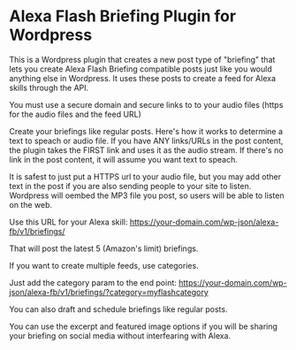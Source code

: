 # Alexa Flash Briefing Plugin for Wordpress

This is a Wordpress plugin that creates a new post type of "briefing" that lets you create Alexa Flash Briefing compatible posts just like you would anything else in Wordpress. It uses these posts to create a feed for Alexa skills through the API.

You must use a secure domain and secure links to to your audio files (https for the audio files and the feed URL)

Create your briefings like regular posts. Here's how it works to determine a text to speach or audio file. If you have ANY links/URLs in the post content, the plugin takes the FIRST link and uses it as the audio stream. If there's no link in the post content, it will assume you want text to speach.

It is safest to just put a HTTPS url to your audio file, but you may add other text in the post if you are also sending people to your site to listen. Wordpress will oembed the MP3 file you post, so users will be able to listen on the web.

Use this URL for your Alexa skill: https://your-domain.com/wp-json/alexa-fb/v1/briefings/

That will post the latest 5 (Amazon's limit) briefings.

If you want to create multiple feeds, use categories.

Just add the category param to the end point: https://your-domain.com/wp-json/alexa-fb/v1/briefings/?category=myflashcategory

You can also draft and schedule briefings like regular posts.

You can use the excerpt and featured image options if you will be sharing your briefing on social media without interfearing with Alexa.
